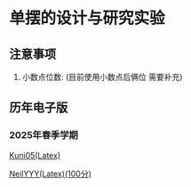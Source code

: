 # 单摆的设计与研究实验

## 注意事项

1. 小数点位数: (目前使用小数点后俩位 需要补充)


## 历年电子版


### 2025年春季学期

[Kuni05(Latex)](https://github.com/Kuni05/SUSTech-PHY104B/tree/main/2025/%E6%8A%A5%E5%91%8A/22%20%E5%8D%95%E6%91%86%E6%B5%8B%E9%87%8F%E9%87%8D%E5%8A%9B%E5%8A%A0%E9%80%9F%E5%BA%A6)

[NeilYYY(Latex)(100分)](https://github.com/NeilYYYY/PHY104B_SUSTech_Experiments_of_Fundamental_Physics/tree/main/1_%E5%8D%95%E6%91%86%E7%9A%84%E8%AE%BE%E8%AE%A1%E4%B8%8E%E7%A0%94%E7%A9%B6%E5%AE%9E%E9%AA%8C_100%E5%88%86)

